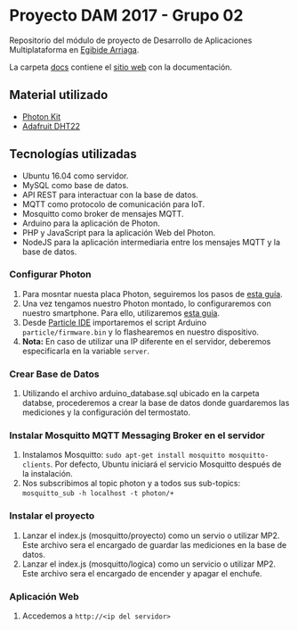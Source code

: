 # Proyecto DAM 2017 - Grupo 02

Repositorio del módulo de proyecto de Desarrollo de Aplicaciones Multiplataforma en [Egibide Arriaga](http://www.egibide.org/2/es/25/donde-nos-encontramos.html).

La carpeta [docs](./docs/) contiene el [sitio web](https://egibide-dam.github.io/proyecto-2017/) con la documentación.

## Material utilizado
- [Photon Kit](https://store.particle.io/products/photon-kit)
- [Adafruit DHT22](https://www.adafruit.com/product/385)

## Tecnologías utilizadas
- Ubuntu 16.04 como servidor.
- MySQL como base de datos.
- API REST para interactuar con la base de datos.
- MQTT como protocolo de comunicación para IoT.
- Mosquitto como broker de mensajes MQTT.
- Arduino para la aplicación de Photon.
- PHP y JavaScript para la aplicación Web del Photon.
- NodeJS para la aplicación intermediaria entre los mensajes MQTT y la base de datos.

### Configurar Photon
1. Para mosntar nuesta placa Photon, seguiremos los pasos de [esta guía](https://www.hackster.io/kayakpete/multiple-sensors-particle-photon-thingspeak-3ff8a4). 
2. Una vez tengamos nuestro Photon montado, lo configuraremos con nuestro smartphone. Para ello, utilizaremos [esta guía](https://docs.particle.io/guide/getting-started/start/photon/#step-2b-connect-your-photon-to-the-internet-using-your-smartphone).
3. Desde [Particle IDE](https://build.particle.io/build/new) importaremos el script Arduino `particle/firmware.bin` y lo flashearemos en nuestro dispositivo.
4. **Nota:** En caso de utilizar una IP diferente en el servidor, deberemos especificarla en la variable `server`.

### Crear Base de Datos
1. Utilizando el archivo arduino_database.sql ubicado en la carpeta databse, procederemos a crear la base de datos donde guardaremos las mediciones y la configuración del termostato.

### Instalar Mosquitto MQTT Messaging Broker en el servidor
1. Instalamos Mosquitto: `sudo apt-get install mosquitto mosquitto-clients`. Por defecto, Ubuntu iniciará el servicio Mosquitto después de la instalación.
2. Nos subscribimos al topic photon y a todos sus sub-topics: `mosquitto_sub -h localhost -t photon/+`

### Instalar el proyecto
1. Lanzar el index.js (mosquitto/proyecto) como un servio o utilizar MP2. Este archivo sera el encargado de guardar las mediciones en la base de datos.
2. Lanzar el index.js (mosquitto/logica) como un servicio o utilizar MP2. Este archivo sera el encargado de encender y apagar el enchufe.

### Aplicación Web
1. Accedemos a `http://<ip del servidor>`
